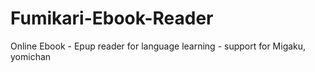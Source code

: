 # Fumikari-Ebook-Reader
Online Ebook - Epup reader for language learning - support for Migaku, yomichan
